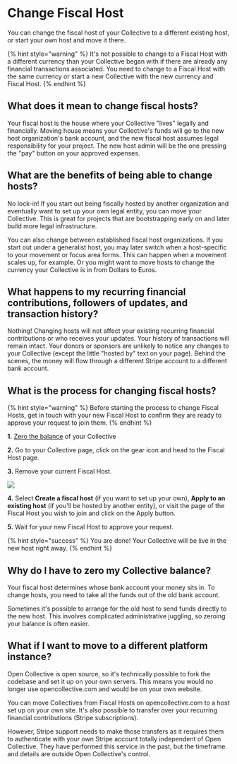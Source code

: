 # Change Fiscal Host

You can change the fiscal host of your Collective to a different existing host, or start your own host and move it there.

{% hint style="warning" %}
It's not possible to change to a Fiscal Host with a different currency than your Collective began with if there are already any financial transactions associated. You need to change to a Fiscal Host with the same currency or start a new Collective with the new currency and Fiscal Host.
{% endhint %}

## What does it mean to change fiscal hosts?

Your fiscal host is the house where your Collective "lives" legally and financially. Moving house means your Collective's funds will go to the new host organization's bank account, and the new fiscal host assumes legal responsibility for your project. The new host admin will be the one pressing the "pay" button on your approved expenses.

## What are the benefits of being able to change hosts?

No lock-in! If you start out being fiscally hosted by another organization and eventually want to set up your own legal entity, you can move your Collective. This is great for projects that are bootstrapping early on and later build more legal infrastructure.

You can also change between established fiscal host organizations. If you start out under a generalist host, you may later switch when a host-specific to your movement or focus area forms. This can happen when a movement scales up, for example. Or you might want to move hosts to change the currency your Collective is in from Dollars to Euros.

## What happens to my recurring financial contributions, followers of updates, and transaction history?

Nothing! Changing hosts will not affect your existing recurring financial contributions or who receives your updates. Your history of transactions will remain intact. Your donors or sponsors are unlikely to notice any changes to your Collective (except the little "hosted by" text on your page). Behind the scenes, the money will flow through a different Stripe account to a different bank account.

## What is the process for changing fiscal hosts?

{% hint style="warning" %}
Before starting the process to change Fiscal Hosts, get in touch with your new Fiscal Host to confirm they are ready to approve your request to join them.
{% endhint %}

**1.** [Zero the balance](collective-settings/zero-collective-balance.md) of your Collective

**2.** Go to your Collective page, click on the gear icon and head to the Fiscal Host page.

**3.** Remove your current Fiscal Host.

![](../.gitbook/assets/collectives\_change-a-fiscal-host.png)

**4.** Select **Create a fiscal host** (if you want to set up your own), **Apply to an existing host** (if you'll be hosted by another entity), or visit the page of the Fiscal Host you wish to join and click on the Apply button.

**5.** Wait for your new Fiscal Host to approve your request.

{% hint style="success" %}
You are done! Your Collective will be live in the new host right away.
{% endhint %}

## Why do I have to zero my Collective balance?

Your fiscal host determines whose bank account your money sits in. To change hosts, you need to take all the funds out of the old bank account.

Sometimes it's possible to arrange for the old host to send funds directly to the new host. This involves complicated administrative juggling, so zeroing your balance is often easier.

## What if I want to move to a different platform instance?

Open Collective is open source, so it's technically possible to fork the codebase and set it up on your own servers. This means you would no longer use opencollective.com and would be on your own website.

You can move Collectives from Fiscal Hosts on opencollective.com to a host set up on your own site. It's also possible to transfer over your recurring financial contributions (Stripe subscriptions).

However, Stripe support needs to make those transfers as it requires them to authenticate with your own Stripe account totally independent of Open Collective. They have performed this service in the past, but the timeframe and details are outside Open Collective's control.
